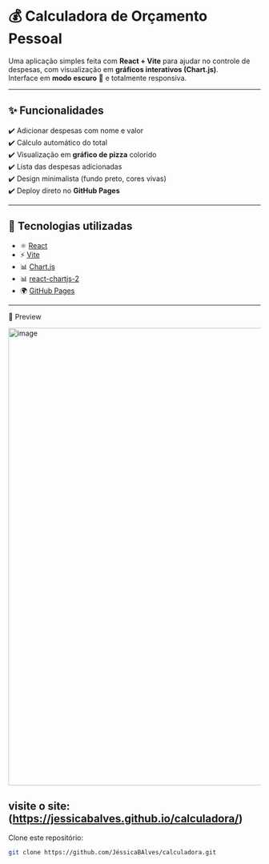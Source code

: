 # 💰 Calculadora de Orçamento Pessoal

Uma aplicação simples feita com **React + Vite** para ajudar no controle de despesas, com visualização em **gráficos interativos (Chart.js)**.  
Interface em **modo escuro** 🖤 e totalmente responsiva.

---

## ✨ Funcionalidades

✔️ Adicionar despesas com nome e valor  
✔️ Cálculo automático do total  
✔️ Visualização em **gráfico de pizza** colorido  
✔️ Lista das despesas adicionadas  
✔️ Design minimalista (fundo preto, cores vivas)  
✔️ Deploy direto no **GitHub Pages**  

---

## 🚀 Tecnologias utilizadas

- ⚛️ [React](https://react.dev/)  
- ⚡ [Vite](https://vitejs.dev/)  
- 📊 [Chart.js](https://www.chartjs.org/)  
- 📊 [react-chartjs-2](https://react-chartjs-2.js.org/)  
- 🌍 [GitHub Pages](https://pages.github.com/)  

---

📸 Preview

<img width="1087" height="914" alt="image" src="https://github.com/user-attachments/assets/8e1886b7-7ce9-4e22-8c62-c0e8e693f41c" />

visite o site: (https://jessicabalves.github.io/calculadora/)
---


Clone este repositório:

```bash
git clone https://github.com/JéssicaBAlves/calculadora.git
